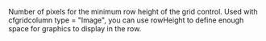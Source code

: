 Number of pixels for the minimum row height of the grid control. Used with cfgridcolumn
		type = "Image", you can use rowHeight to define enough space for graphics to display in the row.